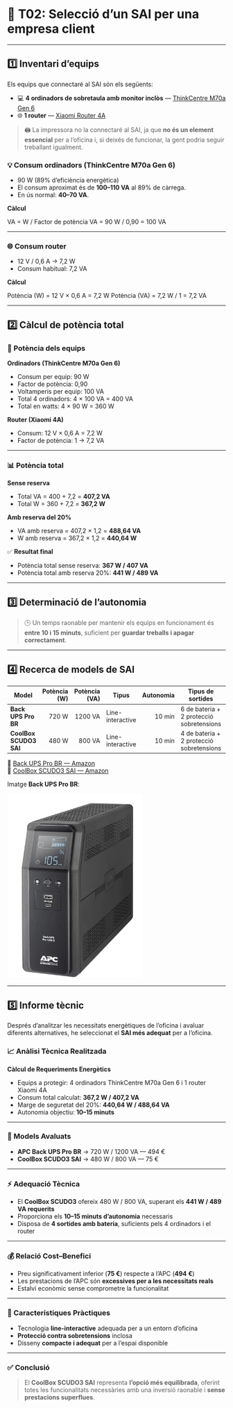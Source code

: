 # 🔌 T02: Selecció d’un SAI per una empresa client

---

## 1️⃣ Inventari d’equips

Els equips que connectaré al SAI són els següents:

- 💻 **4 ordinadors de sobretaula amb monitor inclòs** — [ThinkCentre M70a Gen 6](https://www.lenovo.com/es/es/p/desktops/thinkcentre/m-series-aio/lenovo-thinkcentre-m70a-gen-6-24-inch-intel/len102c0060#tech_specs)  
- 🌐 **1 router** — [Xiaomi Router 4A](https://www.mi.com/es/mi-router-4a/specs)

> 🖨️ La impressora no la connectaré al SAI, ja que **no és un element essencial** per a l’oficina i, si deixés de funcionar, la gent podria seguir treballant igualment.

### 💡 **Consum ordinadors (ThinkCentre M70a Gen 6)**

- 90 W (89% d’eficiència energètica)  
- El consum aproximat és de **100–110 VA** al 89% de càrrega.  
- En ús normal: **40–70 VA**.

**Càlcul**  

VA = W / Factor de potència
VA = 90 W / 0,90 = 100 VA

---

### 🌐 **Consum router**

- 12 V / 0,6 A → 7,2 W  
- Consum habitual: 7,2 VA

**Càlcul**  

Potència (W) = 12 V × 0,6 A = 7,2 W
Potència (VA) = 7,2 W / 1 = 7,2 VA

---

## 2️⃣ Càlcul de potència total

### 🧮 Potència dels equips

**Ordinadors (ThinkCentre M70a Gen 6)**  
- Consum per equip: 90 W  
- Factor de potència: 0,90  
- Voltamperis per equip: 100 VA  
- Total 4 ordinadors: 4 × 100 VA = 400 VA  
- Total en watts: 4 × 90 W = 360 W

**Router (Xiaomi 4A)**  
- Consum: 12 V × 0,6 A = 7,2 W  
- Factor de potència: 1 → 7,2 VA

---

### 📊 Potència total

**Sense reserva**
- Total VA = 400 + 7,2 = **407,2 VA**  
- Total W = 360 + 7,2 = **367,2 W**

**Amb reserva del 20%**
- VA amb reserva = 407,2 × 1,2 = **488,64 VA**  
- W amb reserva = 367,2 × 1,2 = **440,64 W**

✅ **Resultat final**
- Potència total sense reserva: **367 W / 407 VA**  
- Potència total amb reserva 20%: **441 W / 489 VA**

---

## 3️⃣ Determinació de l’autonomia

> 🕒 Un temps raonable per mantenir els equips en funcionament és **entre 10 i 15 minuts**, suficient per **guardar treballs i apagar correctament**.

---

## 4️⃣ Recerca de models de SAI

| Model                   | Potència (W) | Potència (VA) | Tipus            | Autonomia | Tipus de sortides                                                    | Preu (€) | Marca   |
|-------------------------|-------------:|--------------:|------------------|----------:|-----------------------------------------------------------------------|---------:|--------|
| **Back UPS Pro BR**     | 720 W        | 1200 VA       | Line-interactive | 10 min   | 6 de bateria + 2 protecció sobretensions                              | 494 €    | APC    |
| **CoolBox SCUDO3 SAI**  | 480 W        | 800 VA        | Line-interactive | 10 min   | 4 de bateria + 2 protecció sobretensions                              | 75 €     | CoolBox|

📎 [Back UPS Pro BR — Amazon](https://www.amazon.es/Back-UPS-APC-Schneider-Electric/dp/B07ZHHDTP2?th=1)  
📎 [CoolBox SCUDO3 SAI — Amazon](https://www.amazon.es/CoolBox-Alimentaci%C3%B3n-Ininterrumpida-Pantalla-Autonom%C3%ADa/dp/B0DP32KVDS/ref=sr_1_8?dib=eyJ2IjoiMSJ9.TPWIcXaP9WVUc9-GRhN_nFEkAemOmWxkxyzY2Lqhfk5y08onFrBLbjk_ShxTX8j1wdfLxOXEMeL3CT9qSuBwFqKujw66o-KeJNr8m8AUed2o41FMz4xmm0lWM-_la5n46hqXgQBYiXceyN0aYcZ7I3SNXwrqXw0SFzkP3Y-dJvP19sY6noGsHWRcJxYoir7C5tGyuedaCDmctgO51MHF-YmpMLJTDJaraPVSK3-mfUZ7o7lNBG6hisj3UAV6v_MGxOvADVCLeo-EQnQThmtLMDO90M1hpfCa8IjuAobBKDc.VTpQzgMRZslnKNy77XLSYfNSVyPZyBwMojaCnxZUwwI&dib_tag=se&keywords=comprar+sai&qid=1759255833&sr=8-8)

Imatge **Back UPS Pro BR**:

![Imatge del primer SAI, el Back UPS Pro BR](/tasca02/img/SAI1.png)

---

## 5️⃣ Informe tècnic

Després d’analitzar les necessitats energètiques de l’oficina i avaluar diferents alternatives, he seleccionat el **SAI més adequat** per a l’oficina.

### 📈 Anàlisi Tècnica Realitzada

**Càlcul de Requeriments Energètics**

- Equips a protegir: 4 ordinadors ThinkCentre M70a Gen 6 i 1 router Xiaomi 4A  
- Consum total calculat: **367,2 W / 407,2 VA**  
- Marge de seguretat del 20%: **440,64 W / 488,64 VA**  
- Autonomia objectiu: **10–15 minuts**

---

### 🧪 Models Avaluats

- **APC Back UPS Pro BR** → 720 W / 1200 VA — 494 €  
- **CoolBox SCUDO3 SAI** → 480 W / 800 VA — 75 €

---

### ⚡ Adequació Tècnica

- El **CoolBox SCUDO3** ofereix 480 W / 800 VA, superant els **441 W / 489 VA requerits**  
- Proporciona els **10–15 minuts d’autonomia** necessaris  
- Disposa de **4 sortides amb bateria**, suficients pels 4 ordinadors i el router

---

### 💰 Relació Cost–Benefici

- Preu significativament inferior (**75 €**) respecte a l’APC (**494 €**)  
- Les prestacions de l’APC són **excessives per a les necessitats reals**  
- Estalvi econòmic sense comprometre la funcionalitat

---

### 🧠 Característiques Pràctiques

- Tecnologia **line-interactive** adequada per a un entorn d’oficina  
- **Protecció contra sobretensions** inclosa  
- Disseny **compacte i adequat** per a l’espai disponible

---

### ✅ Conclusió

> El **CoolBox SCUDO3 SAI** representa **l’opció més equilibrada**, oferint totes les funcionalitats necessàries amb una inversió raonable i **sense prestacions superflues**.



